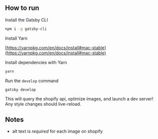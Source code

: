 ## How to run

Install the Gatsby CLI

```bash
npm i -g gatsby-cli
```

Install Yarn

[https://yarnpkg.com/en/docs/install#mac-stable](https://yarnpkg.com/en/docs/install#mac-stable)

Install dependencies with Yarn

```bash
yarn
```

Run the `develop` command

```bash
gatsby develop
```

This will query the shopify api, optimize images, and launch a dev server!
Any style changes should live-reload.

## Notes

- alt text is _required_ for each image on shopify
